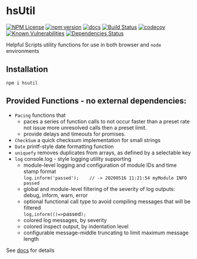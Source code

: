 hsUtil 
========
[![NPM License](https://img.shields.io/badge/license-MIT-brightgreen.svg)](https://www.npmjs.com/package/hsutil) 
[![npm version](https://badge.fury.io/js/hsutil.svg)](https://badge.fury.io/js/hsutil)
[![docs](https://img.shields.io/badge/hsDocs-hsUtil-blue.svg)](https://helpfulscripts.github.io/hsUtil/#!/api/hsUtil/0)
[![Build Status](https://github.com/HelpfulScripts/hsUtil/workflows/CI/badge.svg)](https://github.com/HelpfulScripts/hsUtil/)
[![codecov](https://codecov.io/gh/HelpfulScripts/hsUtil/branch/master/graph/badge.svg)](https://codecov.io/gh/HelpfulScripts/hsUtil)
[![Known Vulnerabilities](https://snyk.io/test/github/HelpfulScripts/hsUtil/badge.svg?targetFile=package.json)](https://snyk.io/test/github/HelpfulScripts/hsUtil?targetFile=package.json)
[![Dependencies Status](https://david-dm.org/helpfulscripts/hsutil.svg)](https://david-dm.org/helpfulscripts/hsutil)

Helpful Scripts utility functions for use in both browser and `node` environments

## Installation
`npm i hsutil`

## Provided Functions - no external dependencies:
- `Pacing` functions that 
    - paces a series of function calls to not occur faster than a preset rate not issue more unresolved calls then a preset limit.
    - provide delays and timeouts for promises.
- `CheckSum` a quick checksum implementation for small strings
- `Date` printf-style date formatting function
- `uniquefy` removes duplicates from arrays, as defined by a selectable key
- `log` console.log - style logging utility supporting 
    - module-level logging and configuration of module IDs and time stamp format<br>
      `log.inform('passed');    // -> 20200516 11:21:54 myModule INFO passed`
    - global and module-level filtering of the severity of log outputs: debug, inform, warn, error
    - optional functional call type to avoid compiling messages that will be filtered <br>
      `log,inform(()=>`passed`);`
    - colored log messages, by severity
    - colored inspect output, by indentation level
    - configurable message-middle truncating to limit maximum message length

See [docs](https://helpfulscripts.github.io/hsUtil#!/api/hsUtil/0) for details

